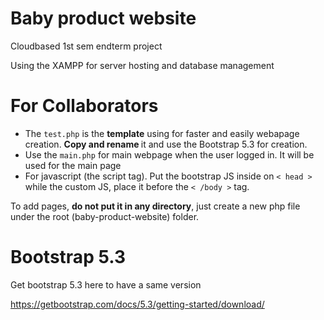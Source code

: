 # Baby product website
Cloudbased 1st sem endterm project

Using the XAMPP for server hosting and database management

# For Collaborators
- The <code>test.php</code> is the <strong>template</strong> using for faster and easily webapage creation. <strong>Copy and rename </strong> it and use the Bootstrap 5.3 for creation.
- Use the <code>main.php</code> for main webpage when the user logged in. It will be used for the main page
- For javascript (the script tag). Put the bootstrap JS inside on <code>< head ></code> while the custom JS, place it before the <code>< /body ></code> tag.

To add pages, <strong>do not put it in any directory</strong>, just create a new php file under the root (baby-product-website) folder.

# Bootstrap 5.3
Get bootstrap 5.3 here to have a same version

https://getbootstrap.com/docs/5.3/getting-started/download/

